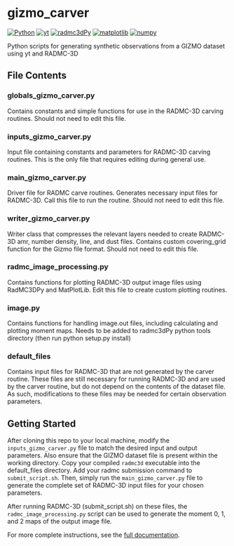 # gizmo_carver

[![Python](https://img.shields.io/badge/python-3.9-blue)](https://www.python.org/downloads/)
[![yt](https://img.shields.io/badge/yt-4.0.2-blue)](https://yt-project.org/)
[![radmc3dPy](https://img.shields.io/badge/radmc3dPy-0.30.2-blue)](https://www.ita.uni-heidelberg.de/~dullemond/software/radmc-3d/manual_rmcpy/index.html)
[![matplotlib](https://img.shields.io/badge/matplotlib-3.5.0-blue)](https://matplotlib.org/)
[![numpy](https://img.shields.io/badge/numpy-4.0.2-blue)](https://numpy.org/)

Python scripts for generating synthetic observations from a GIZMO dataset
using yt and RADMC-3D

## File Contents

### globals_gizmo_carver.py

Contains constants and simple functions for use in the RADMC-3D carving routines.
Should not need to edit this file.

### inputs_gizmo_carver.py

Input file containing constants and parameters for RADMC-3D carving routines. 
This is the only file that requires editing during general use. 

### main_gizmo_carver.py

Driver file for RADMC carve routines. Generates necessary input files 
for RADMC-3D. Call this file to run the routine. Should not need to edit this file.

### writer_gizmo_carver.py

Writer class that compresses the relevant layers needed to create RADMC-3D 
amr, number density, line, and dust files. Contains custom covering_grid
function for the Gizmo file format. Should not need to edit this file.

### radmc_image_processing.py

Contains functions for plotting RADMC-3D output image files using RadMC3DPy 
and MatPlotLib. Edit this file to create custom plotting routines.

### image.py

Contains functions for handling image.out files, including calculating and plotting 
moment maps. Needs to be added to radmc3dPy python tools directory (then run python setup.py install)

### default_files

Contains input files for RADMC-3D that are not generated by the carver routine.
These files are still necessary for running RADMC-3D and are used by the carver routine, 
but do not depend on the contents of the dataset file. As such, modifications to 
these files may be needed for certain observation parameters.

## Getting Started

After cloning this repo to your local machine, modify the `inputs_gizmo_carver.py` file
to match the desired input and output parameters. Also ensure that the GIZMO dataset file
is present within the working directory. Copy your compiled `radmc3d` executable into the
default_files directory. Add your radmc submission command to `submit_script.sh`.
Then, simply run the `main_gizmo_carver.py` file to generate the complete set of 
RADMC-3D input files for your chosen parameters. 

After running RADMC-3D (submit_script.sh) on these files, the `radmc_image_processing.py` script can be used
to generate the moment 0, 1, and 2 maps of the output image file.

For more complete instructions, see the [full documentation](https://github.com/seafen7/gizmo_carver/blob/main/doc/FULL_DOC.md).
